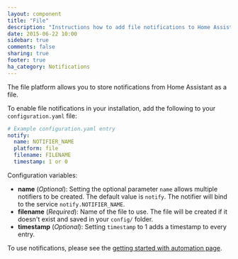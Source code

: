 ```yaml
---
layout: component
title: "File"
description: "Instructions how to add file notifications to Home Assistant."
date: 2015-06-22 10:00
sidebar: true
comments: false
sharing: true
footer: true
ha_category: Notifications
---
```



The file platform allows you to store notifications from Home Assistant as a file.

To enable file notifications in your installation, add the following to your `configuration.yaml` file:

```yaml
# Example configuration.yaml entry
notify:
  name: NOTIFIER_NAME
  platform: file
  filename: FILENAME
  timestamp: 1 or 0
```

Configuration variables:

- **name** (*Optional*): Setting the optional parameter `name` allows multiple notifiers to be created. The default value is `notify`. The notifier will bind to the service `notify.NOTIFIER_NAME`.
- **filename** (*Required*): Name of the file to use. The file will be created if it doesn't exist and saved in your `config/` folder.
- **timestamp** (*Optional*): Setting `timestamp` to 1 adds a timestamp to every entry.

To use notifications, please see the [getting started with automation page]({{site_root}}/components/automation.html).

